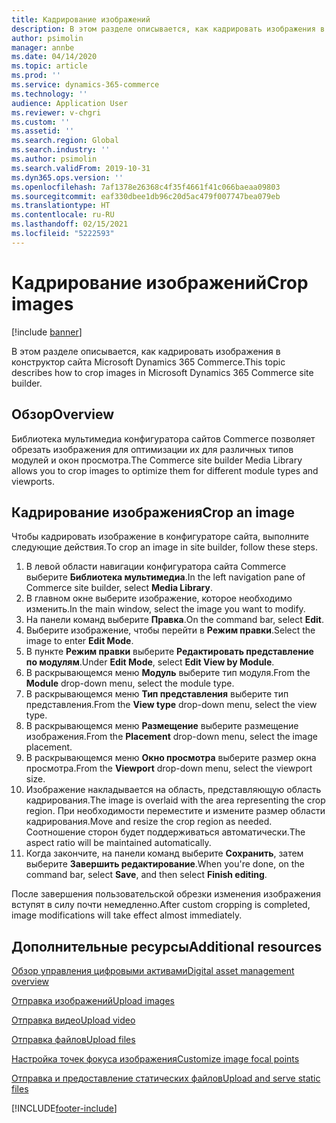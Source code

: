 ```yaml
---
title: Кадрирование изображений
description: В этом разделе описывается, как кадрировать изображения в конструктор сайта Microsoft Dynamics 365 Commerce.
author: psimolin
manager: annbe
ms.date: 04/14/2020
ms.topic: article
ms.prod: ''
ms.service: dynamics-365-commerce
ms.technology: ''
audience: Application User
ms.reviewer: v-chgri
ms.custom: ''
ms.assetid: ''
ms.search.region: Global
ms.search.industry: ''
ms.author: psimolin
ms.search.validFrom: 2019-10-31
ms.dyn365.ops.version: ''
ms.openlocfilehash: 7af1378e26368c4f35f4661f41c066baeaa09803
ms.sourcegitcommit: eaf330dbee1db96c20d5ac479f007747bea079eb
ms.translationtype: HT
ms.contentlocale: ru-RU
ms.lasthandoff: 02/15/2021
ms.locfileid: "5222593"
---
```

# <a name="crop-images"></a><span data-ttu-id="1ff66-103">Кадрирование изображений</span><span class="sxs-lookup"><span data-stu-id="1ff66-103">Crop images</span></span>

[!include [banner](includes/banner.md)]

<span data-ttu-id="1ff66-104">В этом разделе описывается, как кадрировать изображения в конструктор сайта Microsoft Dynamics 365 Commerce.</span><span class="sxs-lookup"><span data-stu-id="1ff66-104">This topic describes how to crop images in Microsoft Dynamics 365 Commerce site builder.</span></span>

## <a name="overview"></a><span data-ttu-id="1ff66-105">Обзор</span><span class="sxs-lookup"><span data-stu-id="1ff66-105">Overview</span></span>

<span data-ttu-id="1ff66-106">Библиотека мультимедиа конфигуратора сайтов Commerce позволяет обрезать изображения для оптимизации их для различных типов модулей и окон просмотра.</span><span class="sxs-lookup"><span data-stu-id="1ff66-106">The Commerce site builder Media Library allows you to crop images to optimize them for different module types and viewports.</span></span>

## <a name="crop-an-image"></a><span data-ttu-id="1ff66-107">Кадрирование изображения</span><span class="sxs-lookup"><span data-stu-id="1ff66-107">Crop an image</span></span>

<span data-ttu-id="1ff66-108">Чтобы кадрировать изображение в конфигураторе сайта, выполните следующие действия.</span><span class="sxs-lookup"><span data-stu-id="1ff66-108">To crop an image in site builder, follow these steps.</span></span>

1. <span data-ttu-id="1ff66-109">В левой области навигации конфигуратора сайта Commerce выберите **Библиотека мультимедиа**.</span><span class="sxs-lookup"><span data-stu-id="1ff66-109">In the left navigation pane of Commerce site builder, select **Media Library**.</span></span>
1. <span data-ttu-id="1ff66-110">В главном окне выберите изображение, которое необходимо изменить.</span><span class="sxs-lookup"><span data-stu-id="1ff66-110">In the main window, select the image you want to modify.</span></span>
1. <span data-ttu-id="1ff66-111">На панели команд выберите **Правка**.</span><span class="sxs-lookup"><span data-stu-id="1ff66-111">On the command bar, select **Edit**.</span></span>
1. <span data-ttu-id="1ff66-112">Выберите изображение, чтобы перейти в **Режим правки**.</span><span class="sxs-lookup"><span data-stu-id="1ff66-112">Select the image to enter **Edit Mode**.</span></span>
1. <span data-ttu-id="1ff66-113">В пункте **Режим правки** выберите **Редактировать представление по модулям**.</span><span class="sxs-lookup"><span data-stu-id="1ff66-113">Under **Edit Mode**, select **Edit View by Module**.</span></span>
1. <span data-ttu-id="1ff66-114">В раскрывающемся меню **Модуль** выберите тип модуля.</span><span class="sxs-lookup"><span data-stu-id="1ff66-114">From the **Module** drop-down menu, select the module type.</span></span>
1. <span data-ttu-id="1ff66-115">В раскрывающемся меню **Тип представления** выберите тип представления.</span><span class="sxs-lookup"><span data-stu-id="1ff66-115">From the **View type** drop-down menu, select the view type.</span></span>
1. <span data-ttu-id="1ff66-116">В раскрывающемся меню **Размещение** выберите размещение изображения.</span><span class="sxs-lookup"><span data-stu-id="1ff66-116">From the **Placement** drop-down menu, select the image placement.</span></span>
1. <span data-ttu-id="1ff66-117">В раскрывающемся меню **Окно просмотра** выберите размер окна просмотра.</span><span class="sxs-lookup"><span data-stu-id="1ff66-117">From the **Viewport** drop-down menu, select the viewport size.</span></span>
1. <span data-ttu-id="1ff66-118">Изображение накладывается на область, представляющую область кадрирования.</span><span class="sxs-lookup"><span data-stu-id="1ff66-118">The image is overlaid with the area representing the crop region.</span></span> <span data-ttu-id="1ff66-119">При необходимости переместите и измените размер области кадрирования.</span><span class="sxs-lookup"><span data-stu-id="1ff66-119">Move and resize the crop region as needed.</span></span> <span data-ttu-id="1ff66-120">Соотношение сторон будет поддерживаться автоматически.</span><span class="sxs-lookup"><span data-stu-id="1ff66-120">The aspect ratio will be maintained automatically.</span></span>
1. <span data-ttu-id="1ff66-121">Когда закончите, на панели команд выберите **Сохранить**, затем выберите **Завершить редактирование**.</span><span class="sxs-lookup"><span data-stu-id="1ff66-121">When you're done, on the command bar, select **Save**, and then select **Finish editing**.</span></span> 

<span data-ttu-id="1ff66-122">После завершения пользовательской обрезки изменения изображения вступят в силу почти немедленно.</span><span class="sxs-lookup"><span data-stu-id="1ff66-122">After custom cropping is completed, image modifications will take effect almost immediately.</span></span>

## <a name="additional-resources"></a><span data-ttu-id="1ff66-123">Дополнительные ресурсы</span><span class="sxs-lookup"><span data-stu-id="1ff66-123">Additional resources</span></span>

[<span data-ttu-id="1ff66-124">Обзор управления цифровыми активами</span><span class="sxs-lookup"><span data-stu-id="1ff66-124">Digital asset management overview</span></span>](dam-overview.md)

[<span data-ttu-id="1ff66-125">Отправка изображений</span><span class="sxs-lookup"><span data-stu-id="1ff66-125">Upload images</span></span>](dam-upload-images.md)

[<span data-ttu-id="1ff66-126">Отправка видео</span><span class="sxs-lookup"><span data-stu-id="1ff66-126">Upload video</span></span>](dam-upload-video.md)

[<span data-ttu-id="1ff66-127">Отправка файлов</span><span class="sxs-lookup"><span data-stu-id="1ff66-127">Upload files</span></span>](dam-upload-files.md)

[<span data-ttu-id="1ff66-128">Настройка точек фокуса изображения</span><span class="sxs-lookup"><span data-stu-id="1ff66-128">Customize image focal points</span></span>](dam-custom-focal-point.md)

[<span data-ttu-id="1ff66-129">Отправка и предоставление статических файлов</span><span class="sxs-lookup"><span data-stu-id="1ff66-129">Upload and serve static files</span></span>](upload-serve-static-files.md)


[!INCLUDE[footer-include](../includes/footer-banner.md)]